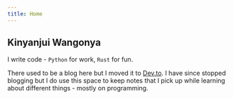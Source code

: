 ```yaml
---
title: Home
---
```


## Kinyanjui Wangonya

I write code - `Python` for work, `Rust` for fun.

There used to be a blog here but I moved it to [Dev.to](https://dev.to/wangonya). I have since stopped blogging but I do use this space to keep notes that I pick up while learning about different things - mostly on programming.

<div class="social-links">
    <a href="mailto:kwangonya@gmail.com" title="Email">
        <i class="icon-mail-alt silver-link"></i>
    </a>
    <a href="https://github.com/wangonya" title="Github" target="_blank" rel="noreferrer">
        <i class="icon-github-circled-1 silver-link"></i>
    </a>
    <a href="https://www.linkedin.com/in/wangonya/" title="LinkedIn" target="_blank" rel="noreferrer">
        <i class="icon-linkedin silver-link"></i>
    </a>
</div>
